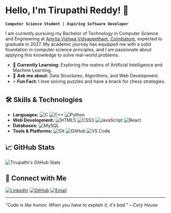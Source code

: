 # Hello, I'm Tirupathi Reddy! 👋

**`Computer Science Student | Aspiring Software Developer`**

I am currently pursuing my Bachelor of Technology in Computer Science and Engineering at [Amrita Vishwa Vidyapeetham, Coimbatore](https://www.amrita.edu/), expected to graduate in 2027. My academic journey has equipped me with a solid foundation in computer science principles, and I am passionate about applying this knowledge to solve real-world problems.

- 🌱 **Currently Learning:** Exploring the realms of Artificial Intelligence and Machine Learning.
- 💬 **Ask me about:** Data Structures, Algorithms, and Web Development.
- ⚡ **Fun Fact:** I love solving puzzles and have a knack for chess strategies.

## 🛠️ Skills & Technologies

- **Languages:** ![C](https://img.shields.io/badge/C-A8B9CC?style=flat-square&logo=c&logoColor=white) ![C++](https://img.shields.io/badge/C++-00599C?style=flat-square&logo=c%2B%2B&logoColor=white) ![Python](https://img.shields.io/badge/Python-3776AB?style=flat-square&logo=python&logoColor=white)
- **Web Development:** ![HTML5](https://img.shields.io/badge/HTML5-E34F26?style=flat-square&logo=html5&logoColor=white) ![CSS3](https://img.shields.io/badge/CSS3-1572B6?style=flat-square&logo=css3&logoColor=white) ![JavaScript](https://img.shields.io/badge/JavaScript-F7DF1E?style=flat-square&logo=javascript&logoColor=black) ![React](https://img.shields.io/badge/React-20232A?style=flat-square&logo=react&logoColor=61DAFB)
- **Databases:** ![MySQL](https://img.shields.io/badge/MySQL-4479A1?style=flat-square&logo=mysql&logoColor=white)
- **Tools & Platforms:** ![Git](https://img.shields.io/badge/Git-F05032?style=flat-square&logo=git&logoColor=white) ![GitHub](https://img.shields.io/badge/GitHub-181717?style=flat-square&logo=github&logoColor=white) ![VS Code](https://img.shields.io/badge/VS%20Code-007ACC?style=flat-square&logo=visual-studio-code&logoColor=white)

## 📈 GitHub Stats

![Tirupathi's GitHub Stats](https://github-readme-stats.vercel.app/api?username=your-username&show_icons=true&theme=radical)

## 🔗 Connect with Me

[![LinkedIn](https://img.shields.io/badge/LinkedIn-0A66C2?style=for-the-badge&logo=linkedin&logoColor=white)](https://www.linkedin.com/in/tirupathi-reddy-pucha-134279355/)
[![GitHub](https://img.shields.io/badge/GitHub-181717?style=for-the-badge&logo=github&logoColor=white)](https://github.com/your-username)
[![Email](https://img.shields.io/badge/Email-D14836?style=for-the-badge&logo=gmail&logoColor=white)](mailto:your-email@example.com)

---

*“Code is like humor. When you have to explain it, it’s bad.”* – *Cory House*

